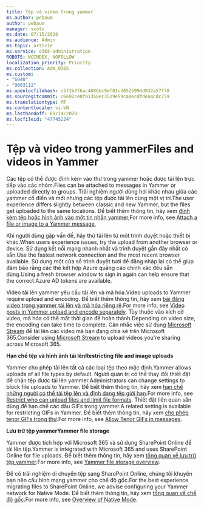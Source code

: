 ```yaml
---
title: Tệp và video trong yammer
ms.author: pebaum
author: pebaum
manager: scotv
ms.date: 07/15/2020
ms.audience: Admin
ms.topic: article
ms.service: o365-administration
ROBOTS: NOINDEX, NOFOLLOW
localization_priority: Priority
ms.collection: Adm_O365
ms.custom:
- "6040"
- "9003112"
ms.openlocfilehash: c5f2b7f6ac4686bc9ef81c38525994d032a57f78
ms.sourcegitcommit: c6692ce0fa1358ec3529e59ca0ecdfdea4cdc759
ms.translationtype: MT
ms.contentlocale: vi-VN
ms.lasthandoff: 09/14/2020
ms.locfileid: "47745224"
---
```

# <a name="files-and-videos-in-yammer"></a><span data-ttu-id="e60b3-102">Tệp và video trong yammer</span><span class="sxs-lookup"><span data-stu-id="e60b3-102">Files and videos in Yammer</span></span>

<span data-ttu-id="e60b3-103">Các tệp có thể được đính kèm vào thư trong yammer hoặc được tải lên trực tiếp vào các nhóm.</span><span class="sxs-lookup"><span data-stu-id="e60b3-103">Files can be attached to messages in Yammer or uploaded directly to groups.</span></span> <span data-ttu-id="e60b3-104">Trải nghiệm người dùng hơi khác nhau giữa các yammer cổ điển và mới nhưng các tệp được tải lên cùng một vị trí.</span><span class="sxs-lookup"><span data-stu-id="e60b3-104">The user experience differs slightly between classic and new Yammer, but the files get uploaded to the same locations.</span></span> <span data-ttu-id="e60b3-105">Để biết thêm thông tin, hãy xem [đính kèm tệp hoặc hình ảnh vào một tin nhắn yammer](https://support.microsoft.com/office/attach-a-file-or-image-to-a-yammer-message-f576d4d1-ad66-4ce4-9c43-46cf75978dbf),</span><span class="sxs-lookup"><span data-stu-id="e60b3-105">For more info, see [Attach a file or image to a Yammer message](https://support.microsoft.com/office/attach-a-file-or-image-to-a-yammer-message-f576d4d1-ad66-4ce4-9c43-46cf75978dbf),</span></span>  

<span data-ttu-id="e60b3-106">Khi người dùng gặp vấn đề, hãy thử tải lên từ một trình duyệt hoặc thiết bị khác.</span><span class="sxs-lookup"><span data-stu-id="e60b3-106">When users experience issues, try the upload from another browser or device.</span></span> <span data-ttu-id="e60b3-107">Sử dụng kết nối mạng nhanh nhất và trình duyệt gần đây nhất có sẵn.</span><span class="sxs-lookup"><span data-stu-id="e60b3-107">Use the fastest network connection and the most recent browser available.</span></span> <span data-ttu-id="e60b3-108">Sử dụng một cửa sổ trình duyệt tươi để đăng nhập lại có thể giúp đảm bảo rằng các thẻ kết hợp Azure quảng cáo chính xác đều sẵn dùng.</span><span class="sxs-lookup"><span data-stu-id="e60b3-108">Using a fresh browser window to sign in again can help ensure that the correct Azure AD tokens are available.</span></span>

<span data-ttu-id="e60b3-109">Video tải lên yammer yêu cầu tải lên và mã hóa.</span><span class="sxs-lookup"><span data-stu-id="e60b3-109">Video uploads to Yammer require upload and encoding.</span></span> <span data-ttu-id="e60b3-110">Để biết thêm thông tin, hãy xem [bài đăng video trong yammer tải lên và mã hóa riêng rẽ](https://support.microsoft.com/office/video-posts-in-yammer-upload-and-encode-separately-5b3a348e-3a0a-4c4b-95b1-eabdf245ba25).</span><span class="sxs-lookup"><span data-stu-id="e60b3-110">For more info, see [Video posts in Yammer upload and encode separately](https://support.microsoft.com/office/video-posts-in-yammer-upload-and-encode-separately-5b3a348e-3a0a-4c4b-95b1-eabdf245ba25).</span></span> <span data-ttu-id="e60b3-111">Tùy thuộc vào kích cỡ video, mã hóa có thể mất thời gian để hoàn thành.</span><span class="sxs-lookup"><span data-stu-id="e60b3-111">Depending on video size, the encoding can take time to complete.</span></span> <span data-ttu-id="e60b3-112">Cân nhắc việc sử dụng [Microsoft Stream](https://docs.microsoft.com/stream/overview) để tải lên các video mà bạn đang chia sẻ trên Microsoft 365.</span><span class="sxs-lookup"><span data-stu-id="e60b3-112">Consider using [Microsoft Stream](https://docs.microsoft.com/stream/overview) to upload videos you're sharing across Microsoft 365.</span></span>

<span data-ttu-id="e60b3-113">**Hạn chế tệp và hình ảnh tải lên**</span><span class="sxs-lookup"><span data-stu-id="e60b3-113">**Restricting file and image uploads**</span></span>

<span data-ttu-id="e60b3-114">Yammer cho phép tải lên tất cả các loại tệp theo mặc định.</span><span class="sxs-lookup"><span data-stu-id="e60b3-114">Yammer allows uploads of all file types by default.</span></span> <span data-ttu-id="e60b3-115">Người quản trị có thể thay đổi thiết đặt để chặn tệp được tải lên yammer.</span><span class="sxs-lookup"><span data-stu-id="e60b3-115">Administrators can change settings to block file uploads to Yammer.</span></span> <span data-ttu-id="e60b3-116">Để biết thêm thông tin, hãy xem [hạn chế những người có thể tải tệp lên và định dạng tệp giới hạn](https://docs.microsoft.com/yammer/configure-your-yammer-network/configure-yammer#restrict-who-can-upload-files-and-limit-file-formats).</span><span class="sxs-lookup"><span data-stu-id="e60b3-116">For more info, see [Restrict who can upload files and limit file formats](https://docs.microsoft.com/yammer/configure-your-yammer-network/configure-yammer#restrict-who-can-upload-files-and-limit-file-formats).</span></span> <span data-ttu-id="e60b3-117">Thiết đặt liên quan sẵn dùng để hạn chế các dấu GIFs trong yammer.</span><span class="sxs-lookup"><span data-stu-id="e60b3-117">A related setting is available for restricting GIFs in Yammer.</span></span> <span data-ttu-id="e60b3-118">Để biết thêm thông tin, hãy xem [cho phép tenor GIFs trong thư](https://docs.microsoft.com/yammer/configure-your-yammer-network/configure-yammer#allow-tenor-gifs-in-messages).</span><span class="sxs-lookup"><span data-stu-id="e60b3-118">For more info, see [Allow Tenor GIFs in messages](https://docs.microsoft.com/yammer/configure-your-yammer-network/configure-yammer#allow-tenor-gifs-in-messages).</span></span>

<span data-ttu-id="e60b3-119">**Lưu trữ tệp yammer**</span><span class="sxs-lookup"><span data-stu-id="e60b3-119">**Yammer file storage**</span></span>

<span data-ttu-id="e60b3-120">Yammer được tích hợp với Microsoft 365 và sử dụng SharePoint Online để tải lên tệp.</span><span class="sxs-lookup"><span data-stu-id="e60b3-120">Yammer is integrated with Microsoft 365 and uses SharePoint Online for file uploads.</span></span> <span data-ttu-id="e60b3-121">Để biết thêm thông tin, hãy xem [tổng quan về lưu trữ tệp yammer](https://docs.microsoft.com/yammer/get-started-with-yammer/file-storage).</span><span class="sxs-lookup"><span data-stu-id="e60b3-121">For more info, see [Yammer file storage overview](https://docs.microsoft.com/yammer/get-started-with-yammer/file-storage).</span></span> 

<span data-ttu-id="e60b3-122">Để có trải nghiệm di chuyển tệp sang SharePoint Online, chúng tôi khuyên bạn nên cấu hình mạng yammer cho chế độ gốc.</span><span class="sxs-lookup"><span data-stu-id="e60b3-122">For the best experience migrating files to SharePoint Online, we advise configuring your Yammer network for Native Mode.</span></span> <span data-ttu-id="e60b3-123">Để biết thêm thông tin, hãy xem [tổng quan về chế độ gốc](https://docs.microsoft.com/yammer/configure-your-yammer-network/overview-native-mode).</span><span class="sxs-lookup"><span data-stu-id="e60b3-123">For more info, see [Overview of Native Mode](https://docs.microsoft.com/yammer/configure-your-yammer-network/overview-native-mode).</span></span> 